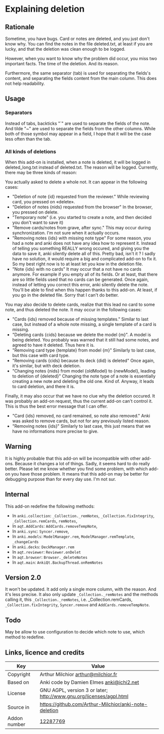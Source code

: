 # Explaining deletion
## Rationale
Sometime, you have bugs. Card or notes are deleted, and you just don't
know why. You can find the notes in the file deleted.txt, at least if
you are lucky, and that the deletion was clean enough to be logged. 

However, when you want to know why the problem did occur, you miss two
important facts. The time of the deletion. And its reason.

Furthermore, the same separator (tab) is used for separating the
fields's content, and separating the fields content from the main
column. This does not help readability.
## Usage

### Separators
Instead of tabs, backticks "`" are used to separate the fields of the
note. And tilde "~" are used to separate the fields from the other
columns. While both of those symbol may appear in a field, I hope that
it will be the case less often than the tab.

### All kinds of deletions
When this add-on is installed, when a note is deleted, it will be
logged in deleted_long.txt instead of deleted.txt. The reason will be
logged. Currently, there may be three kinds of reason:

You actually asked to delete a whole not. It can appear in the
  following cases:
* "Deletion of note {id} requested from the reviewer." While reviewing
  card, you pressed on «delete».
* "Deletion of notes {nids} requested from the browser" In the
  browser, you pressed on delete.
* "Temporary note" (i.e. you started to create a note, and then decided
  you don't want to save it)
* "Remove cards/notes from grave, after sync." This may occur during
  synchronization. I'm not sure when it actually occurs.
* "Removing notes {ids} with missing note type" For some reason, you
  had a note and anki does not have any idea how to represent
  it. Instead of telling you something REALLY wrong occured, and
  giving you the data to save it, anki silently delete all of
  this. Pretty bad, isn't it ? I sadly have no solution, it would require a
  big and complicated add-on to fix it. So my best right now is to at
  least let you kow in the deletion file.
* "Note {ids} with no cards" It may occur that a not have no cards
  anymore. For example if you empty all of its fields. Or at least,
  that there are so little fields used that no cards can be
  generated. Once again, instead of letting you correct this error,
  anki silently delete the note. You'll be able to find when this
  happen thanks to this add-on. At least, if you go in the deleted
  file. Sorry that I can't do better.

You may also decide to delete cards, realize that this lead no card
  to some note, and thus deleted the note. It may occur in the
  following cases:
  
* "Cards {ids} removed because of missing templates." Similar to last
  case, but instead of a whole note missing, a single template of a
  card is missing.
* "Deleting cards {cids} because we delete the model {m}". A model is
  being deleted. You probably was warned that it still had some notes,
  and agreed to have it deleted. Thus here it is.
* "Removing card type {template} from model {m}" Similarly to last
  case, but this case with card type.
* "Removing cards {cids} because its deck {did} is deleted" Once
  again, it's similar, but with deck deletion.
* "Changing notes {nids} from model {oldModel} to {newModel}, leading to deletion of {deleted}" Changing
  the note type of a note is essentially creating a new note and
  deleting the old one. Kind of. Anyway, it leads to card deletion,
  and there it is.



Finally, it may also occur that we have no clue why the deletion
occured. It was probably an add-on request, thus the current add-on
  can't control it. This is thus the best error message that I can
  offer.
* "Card {ids} removed, no card remained, so note also removed." Anki
  was asked to remove cards, but not for any previously listed reason.
* "Removing notes  {ids}" Similarly to last case, this just means that
  we have no informations more precise to give.
## Warning
It is highly probable that this add-on will be incompatible with other
add-ons.  Because it changes a lot of things. Sadly, it seems hard to
do really better. Please let me know whether you find some problem,
with which add-on you have those problem.  It means that this add-on
may be better for debugging purpose than for every day use. I'm not sur.

## Internal
This add-on redefine the following methods:
* In ```anki.collection```: ```_Collection._remNotes```,
  ```_Collection.fixIntegrity```, ```_Collection.remCards```,
  ```remNotes```, 
* In ```aqt.AddCards```: ```AddCards.removeTempNote```, 
* In ```anki.sync```: ```Syncer.remove```, 
* In ```anki.models```: ```ModelManager.rem```,
  ```ModelManager.remTemplate```, ```_changeCards```
* In ```anki.decks```: ```DeckManager.rem```
* In ```aqt.reviewer```: ```Reviewer.onDelet```
* In ```aqt.browser```: ```Browser._deleteNotes```
* In ```aqt.main```: ```AnkiQt.BackupThread.onRemNotes```

## Version 2.0
It won't be updated. It add only a single more column, with the
reason. And it's less precise. It also only update
```_Collection._remNotes``` and the methods calling it, this
```_Collection._remNotes```, i.e. _Collection.remCards,
```_Collection.fixIntegrity```, ```Syncer.remove``` and
```AddCards.removeTempNote```.

## Todo
May be allow to use configuration to decide which note to use, which
method to redefine.

## Links, licence and credits

Key         |Value
------------|-------------------------------------------------------------------
Copyright   | Arthur Milchior <arthur@milchior.fr>
Based on    | Anki code by Damien Elmes <anki@ichi2.net>
License     | GNU AGPL, version 3 or later; http://www.gnu.org/licenses/agpl.html
Source in   | https://github.com/Arthur-Milchior/anki-note-deletion
Addon number| [12287769](https://ankiweb.net/shared/info/12287769)
